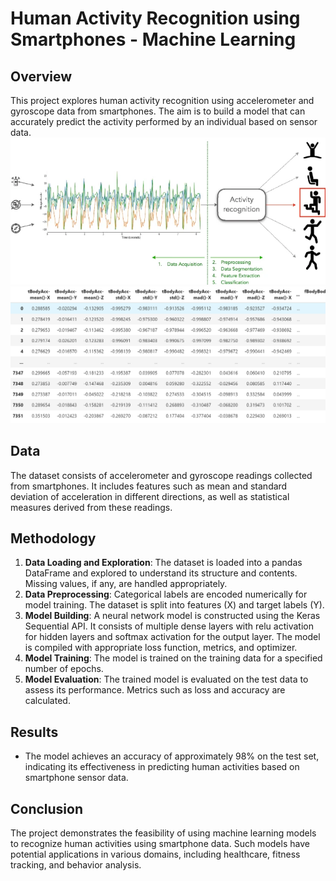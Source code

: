 # Human Activity Recognition using Smartphones - Machine Learning

## Overview
This project explores human activity recognition using accelerometer and gyroscope data from smartphones. The aim is to build a model that can accurately predict the activity performed by an individual based on sensor data.
![Data](https://raw.githubusercontent.com/Sjschhabra/Activity-Recognition-ML/refs/heads/main/40860_2021_147_Fig2_HTML.webp)
![Data](https://raw.githubusercontent.com/Sjschhabra/Activity-Recognition-ML/refs/heads/main/Screenshot%202025-05-11%20191403.png)
## Data
The dataset consists of accelerometer and gyroscope readings collected from smartphones. It includes features such as mean and standard deviation of acceleration in different directions, as well as statistical measures derived from these readings.

## Methodology
1. **Data Loading and Exploration**: The dataset is loaded into a pandas DataFrame and explored to understand its structure and contents. Missing values, if any, are handled appropriately.
2. **Data Preprocessing**: Categorical labels are encoded numerically for model training. The dataset is split into features (X) and target labels (Y).
3. **Model Building**: A neural network model is constructed using the Keras Sequential API. It consists of multiple dense layers with relu activation for hidden layers and softmax activation for the output layer. The model is compiled with appropriate loss function, metrics, and optimizer.
4. **Model Training**: The model is trained on the training data for a specified number of epochs.
5. **Model Evaluation**: The trained model is evaluated on the test data to assess its performance. Metrics such as loss and accuracy are calculated.

## Results
- The model achieves an accuracy of approximately 98% on the test set, indicating its effectiveness in predicting human activities based on smartphone sensor data.

## Conclusion
The project demonstrates the feasibility of using machine learning models to recognize human activities using smartphone data. Such models have potential applications in various domains, including healthcare, fitness tracking, and behavior analysis.
